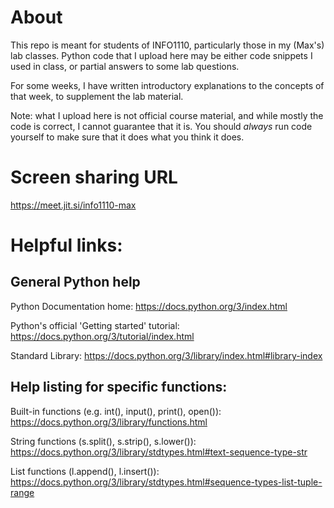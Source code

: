 
# About

This repo is meant for students of INFO1110, particularly those in my (Max's) lab classes.
Python code that I upload here may be either code snippets I used in class, or partial answers to some lab questions.

For some weeks, I have written introductory explanations to the concepts of that week, to supplement the lab material.

Note: what I upload here is not official course material, and while mostly the code is correct, I cannot guarantee that it is. You should *always* run code yourself to make sure that it does what you think it does.

# Screen sharing URL
https://meet.jit.si/info1110-max


# Helpful links:

## General Python help

Python Documentation home: https://docs.python.org/3/index.html

Python's official 'Getting started' tutorial:
https://docs.python.org/3/tutorial/index.html

Standard Library: https://docs.python.org/3/library/index.html#library-index

## Help listing for specific functions:

Built-in functions (e.g. int(), input(), print(), open()): https://docs.python.org/3/library/functions.html

String functions (s.split(), s.strip(), s.lower()): https://docs.python.org/3/library/stdtypes.html#text-sequence-type-str

List functions (l.append(), l.insert()): https://docs.python.org/3/library/stdtypes.html#sequence-types-list-tuple-range

